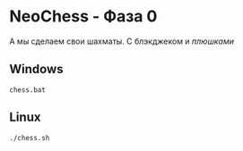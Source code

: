 # NeoChess - Фаза 0
А мы сделаем свои шахматы. С блэкджеком и _плюшками_
## Windows
`chess.bat`
## Linux
`./chess.sh`
